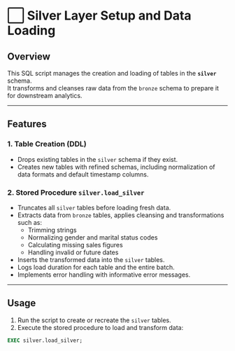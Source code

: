 # ⬜ Silver Layer Setup and Data Loading

## Overview
This SQL script manages the creation and loading of tables in the **`silver`** schema.  
It transforms and cleanses raw data from the `bronze` schema to prepare it for downstream analytics.

---

## Features

### 1. Table Creation (DDL)
- Drops existing tables in the `silver` schema if they exist.
- Creates new tables with refined schemas, including normalization of data formats and default timestamp columns.

### 2. Stored Procedure `silver.load_silver`
- Truncates all `silver` tables before loading fresh data.
- Extracts data from `bronze` tables, applies cleansing and transformations such as:
  - Trimming strings
  - Normalizing gender and marital status codes
  - Calculating missing sales figures
  - Handling invalid or future dates
- Inserts the transformed data into the `silver` tables.
- Logs load duration for each table and the entire batch.
- Implements error handling with informative error messages.

---

## Usage

1. Run the script to create or recreate the `silver` tables.
2. Execute the stored procedure to load and transform data:

```sql
EXEC silver.load_silver;
